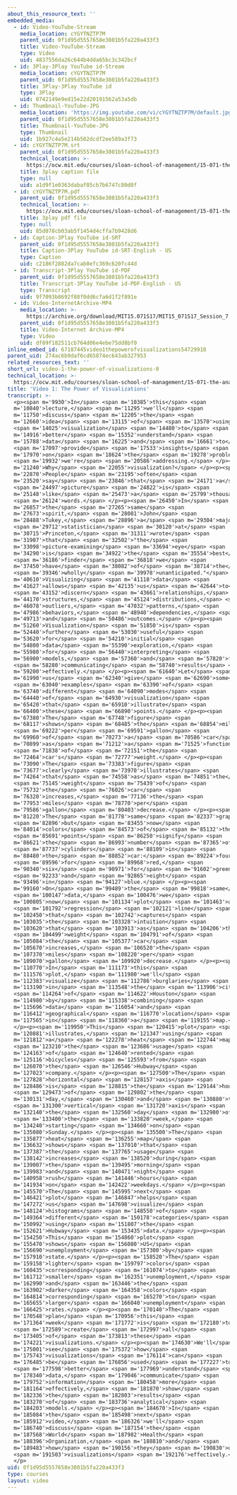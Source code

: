 ```yaml
---
about_this_resource_text: ''
embedded_media:
  - id: Video-YouTube-Stream
    media_location: cYGYTNZTP7M
    parent_uid: 0f1d95d5557658e3801b5fa220a433f3
    title: Video-YouTube-Stream
    type: Video
    uid: 4837556da26c644b4dda65bc3c342bcf
  - id: 3Play-3Play YouTube id-Stream
    media_location: cYGYTNZTP7M
    parent_uid: 0f1d95d5557658e3801b5fa220a433f3
    title: 3Play-3Play YouTube id
    type: 3Play
    uid: 0742149e9ed15e22d20191562a53a5db
  - id: Thumbnail-YouTube-JPG
    media_location: 'https://img.youtube.com/vi/cYGYTNZTP7M/default.jpg'
    parent_uid: 0f1d95d5557658e3801b5fa220a433f3
    title: Thumbnail-YouTube-JPG
    type: Thumbnail
    uid: 1b927c4a5e214b502dcdf2ee589a3f73
  - id: cYGYTNZTP7M.srt
    parent_uid: 0f1d95d5557658e3801b5fa220a433f3
    technical_location: >-
      https://ocw.mit.edu/courses/sloan-school-of-management/15-071-the-analytics-edge-spring-2017/visualization/visualizing-the-world-an-introduction-to-visualization/video-1-the-power-of-visualizations-0/cYGYTNZTP7M.srt
    title: 3play caption file
    type: null
    uid: a1d9f1e0363dabaf05cb7b6747c80d0f
  - id: cYGYTNZTP7M.pdf
    parent_uid: 0f1d95d5557658e3801b5fa220a433f3
    technical_location: >-
      https://ocw.mit.edu/courses/sloan-school-of-management/15-071-the-analytics-edge-spring-2017/visualization/visualizing-the-world-an-introduction-to-visualization/video-1-the-power-of-visualizations-0/cYGYTNZTP7M.pdf
    title: 3play pdf file
    type: null
    uid: 85d078cb03ab5f1454d4cffa7b9428d6
  - id: Caption-3Play YouTube id-SRT
    parent_uid: 0f1d95d5557658e3801b5fa220a433f3
    title: Caption-3Play YouTube id-SRT-English - US
    type: Caption
    uid: c2186f2882da7cab0efc369c620fc44d
  - id: Transcript-3Play YouTube id-PDF
    parent_uid: 0f1d95d5557658e3801b5fa220a433f3
    title: Transcript-3Play YouTube id-PDF-English - US
    type: Transcript
    uid: 9f7093b8692f88f0dd6cfa6d1f2f891e
  - id: Video-InternetArchive-MP4
    media_location: >-
      https://archive.org/download/MIT15.071S17/MIT15_071S17_Session_7.2.01_300k.mp4
    parent_uid: 0f1d95d5557658e3801b5fa220a433f3
    title: Video-Internet Archive-MP4
    type: Video
    uid: df89f182511cb764d06e4ebe75dd8bf0
inline_embed_id: 67187445video1thepowerofvisualizations54729918
parent_uid: 274ac6b9daf6cd65874ec643ab327953
related_resources_text: ''
short_url: video-1-the-power-of-visualizations-0
technical_location: >-
  https://ocw.mit.edu/courses/sloan-school-of-management/15-071-the-analytics-edge-spring-2017/visualization/visualizing-the-world-an-introduction-to-visualization/video-1-the-power-of-visualizations-0
title: 'Video 1: The Power of Visualizations'
transcript: >-
  <p><span m='9930'>In</span> <span m='10385'>this</span> <span
  m='10840'>lecture,</span> <span m='11295'>we'll</span> <span
  m='11750'>discuss</span> <span m='12205'>the</span> <span
  m='12660'>idea</span> <span m='13115'>of</span> <span m='13570'>using</span>
  <span m='14025'>visualization</span> <span m='14480'>to</span> <span
  m='14916'>better</span> <span m='15352'>understand</span> <span
  m='15788'>data</span> <span m='16225'>and</span> <span m='16661'>to</span>
  <span m='17097'>provide</span> <span m='17533'>insights</span> <span
  m='17970'>on</span> <span m='18624'>the</span> <span m='19278'>problem</span>
  <span m='19932'>we're</span> <span m='20586'>addressing.</span> </p><p><span
  m='21240'>Why</span> <span m='22055'>visualization?</span> </p><p><span
  m='22870'>People</span> <span m='23195'>often</span> <span
  m='23520'>say</span> <span m='23846'>that</span> <span m='24171'>a</span>
  <span m='24497'>picture</span> <span m='24822'>is</span> <span
  m='25148'>like</span> <span m='25473'>a</span> <span m='25799'>thousand</span>
  <span m='26124'>words.</span> </p><p><span m='26450'>In</span> <span
  m='26857'>the</span> <span m='27265'>same</span> <span
  m='27673'>spirit,</span> <span m='28081'>John</span> <span
  m='28488'>Tukey,</span> <span m='28896'>a</span> <span m='29304'>major</span>
  <span m='29712'>statistician</span> <span m='30120'>at</span> <span
  m='30715'>Princeton,</span> <span m='31311'>wrote</span> <span
  m='31907'>that</span> <span m='32502'>"the</span> <span
  m='33098'>picture-examining</span> <span m='33694'>eye</span> <span
  m='34290'>is</span> <span m='34922'>the</span> <span m='35554'>best</span>
  <span m='36186'>finder</span> <span m='36818'>we</span> <span
  m='37450'>have</span> <span m='38082'>of</span> <span m='38714'>the</span>
  <span m='39346'>wholly</span> <span m='39978'>unanticipated."</span> <span
  m='40610'>Visualizing</span> <span m='41118'>data</span> <span
  m='41627'>allows</span> <span m='42135'>us</span> <span m='42644'>to</span>
  <span m='43152'>discern</span> <span m='43661'>relationships,</span> <span
  m='44170'>structures,</span> <span m='45124'>distributions,</span> <span
  m='46078'>outliers,</span> <span m='47032'>patterns,</span> <span
  m='47986'>behaviors,</span> <span m='48940'>dependencies,</span> <span
  m='49713'>and</span> <span m='50486'>outcomes.</span> </p><p><span
  m='51260'>Visualization</span> <span m='51850'>is</span> <span
  m='52440'>further</span> <span m='53030'>useful</span> <span
  m='53620'>for</span> <span m='54210'>initial</span> <span
  m='54800'>data</span> <span m='55390'>exploration,</span> <span
  m='55980'>for</span> <span m='56440'>interpreting</span> <span
  m='56900'>models,</span> <span m='57360'>and</span> <span m='57820'>for</span>
  <span m='58280'>communicating</span> <span m='58740'>results</span> <span
  m='59200'>effectively.</span> </p><p><span m='61640'>Let</span> <span
  m='61990'>us</span> <span m='62340'>give</span> <span m='62690'>some</span>
  <span m='63040'>examples</span> <span m='63390'>of</span> <span
  m='63740'>different</span> <span m='64090'>modes</span> <span
  m='64440'>of</span> <span m='64930'>visualization</span> <span
  m='65420'>that</span> <span m='65910'>illustrate</span> <span
  m='66400'>these</span> <span m='66890'>points.</span> </p><p><span
  m='67380'>The</span> <span m='67748'>figure</span> <span
  m='68117'>shows</span> <span m='68485'>the</span> <span m='68854'>miles</span>
  <span m='69222'>per</span> <span m='69591'>gallon</span> <span
  m='69960'>of</span> <span m='70273'>a</span> <span m='70586'>car</span> <span
  m='70899'>as</span> <span m='71212'>a</span> <span m='71525'>function</span>
  <span m='71838'>of</span> <span m='72151'>the</span> <span
  m='72464'>car's</span> <span m='72777'>weight.</span> </p><p><span
  m='73090'>The</span> <span m='73383'>figure</span> <span
  m='73677'>clearly</span> <span m='73970'>illustrates</span> <span
  m='74264'>that</span> <span m='74558'>as</span> <span m='74851'>the</span>
  <span m='75145'>weight</span> <span m='75439'>of</span> <span
  m='75732'>the</span> <span m='76026'>car</span> <span
  m='76320'>increases,</span> <span m='77136'>the</span> <span
  m='77953'>miles</span> <span m='78770'>per</span> <span
  m='79586'>gallon</span> <span m='80403'>decrease.</span> </p><p><span
  m='81220'>The</span> <span m='81778'>same</span> <span m='82337'>graph,</span>
  <span m='82896'>but</span> <span m='83455'>now</span> <span
  m='84014'>colors</span> <span m='84573'>of</span> <span m='85132'>the</span>
  <span m='85691'>points</span> <span m='86250'>signify</span> <span
  m='86621'>the</span> <span m='86993'>number</span> <span m='87365'>of</span>
  <span m='87737'>cylinders</span> <span m='88109'>in</span> <span
  m='88480'>the</span> <span m='88852'>car:</span> <span m='89224'>four</span>
  <span m='89596'>for</span> <span m='89968'>red,</span> <span
  m='90340'>six</span> <span m='90971'>for</span> <span m='91602'>green,</span>
  <span m='92233'>and</span> <span m='92865'>eight</span> <span
  m='93496'>in</span> <span m='94127'>blue.</span> </p><p><span
  m='99160'>On</span> <span m='99489'>the</span> <span m='99818'>same</span>
  <span m='100147'>data,</span> <span m='100476'>we</span> <span
  m='100805'>now</span> <span m='101134'>plot</span> <span m='101463'>a</span>
  <span m='101792'>regression</span> <span m='102121'>line</span> <span
  m='102450'>that</span> <span m='102742'>captures</span> <span
  m='103035'>the</span> <span m='103328'>intuition</span> <span
  m='103620'>that</span> <span m='103913'>as</span> <span m='104206'>the</span>
  <span m='104499'>weight</span> <span m='104791'>of</span> <span
  m='105084'>the</span> <span m='105377'>car</span> <span
  m='105670'>increases,</span> <span m='106520'>the</span> <span
  m='107370'>miles</span> <span m='108220'>per</span> <span
  m='109070'>gallon</span> <span m='109920'>decrease.</span> </p><p><span
  m='110770'>In</span> <span m='111173'>this</span> <span
  m='111576'>plot,</span> <span m='111980'>we'll</span> <span
  m='112383'>visualize</span> <span m='112786'>burglaries</span> <span
  m='113190'>in</span> <span m='113548'>the</span> <span m='113906'>city</span>
  <span m='114264'>of</span> <span m='114622'>Houston</span> <span
  m='114980'>by</span> <span m='115338'>combining</span> <span
  m='115696'>data</span> <span m='116054'>and</span> <span
  m='116412'>geographical</span> <span m='116770'>location</span> <span
  m='117565'>in</span> <span m='118360'>a</span> <span m='119155'>map.</span>
  </p><p><span m='119950'>This</span> <span m='120415'>plot</span> <span
  m='120881'>illustrates,</span> <span m='121347'>using</span> <span
  m='121812'>a</span> <span m='122278'>heat</span> <span m='122744'>map,</span>
  <span m='123210'>the</span> <span m='123686'>usage</span> <span
  m='124163'>of</span> <span m='124640'>rented</span> <span
  m='125116'>bicycles</span> <span m='125593'>from</span> <span
  m='126070'>the</span> <span m='126546'>Hubway</span> <span
  m='127023'>company.</span> </p><p><span m='127500'>The</span> <span
  m='127828'>horizontal</span> <span m='128157'>axis</span> <span
  m='128486'>is</span> <span m='128815'>the</span> <span m='129144'>hour</span>
  <span m='129473'>of</span> <span m='129802'>the</span> <span
  m='130131'>day,</span> <span m='130460'>and</span> <span m='130880'>the</span>
  <span m='131300'>vertical</span> <span m='131720'>axis</span> <span
  m='132140'>the</span> <span m='132560'>day</span> <span m='132980'>of</span>
  <span m='133400'>the</span> <span m='133820'>week,</span> <span
  m='134240'>starting</span> <span m='134660'>on</span> <span
  m='135080'>Sunday.</span> </p><p><span m='135500'>The</span> <span
  m='135877'>heat</span> <span m='136255'>map</span> <span
  m='136632'>shows</span> <span m='137010'>that</span> <span
  m='137387'>the</span> <span m='137765'>usage</span> <span
  m='138142'>increases</span> <span m='138520'>during</span> <span
  m='139007'>the</span> <span m='139495'>morning</span> <span
  m='139983'>and</span> <span m='140471'>night</span> <span
  m='140958'>rush</span> <span m='141446'>hours</span> <span
  m='141934'>on</span> <span m='142422'>weekdays.</span> </p><p><span
  m='145570'>The</span> <span m='145995'>next</span> <span
  m='146421'>plot</span> <span m='146847'>helps</span> <span
  m='147272'>us</span> <span m='147698'>visualize</span> <span
  m='148124'>histograms</span> <span m='148550'>of</span> <span
  m='149364'>different</span> <span m='150178'>categories</span> <span
  m='150992'>using</span> <span m='151807'>the</span> <span
  m='152621'>Hubway</span> <span m='153435'>data.</span> </p><p><span
  m='154250'>This</span> <span m='154860'>plot</span> <span
  m='155470'>shows</span> <span m='156080'>US</span> <span
  m='156690'>unemployment</span> <span m='157300'>by</span> <span
  m='157910'>state.</span> </p><p><span m='158520'>The</span> <span
  m='159158'>lighter</span> <span m='159797'>colors</span> <span
  m='160435'>corresponding</span> <span m='161074'>to</span> <span
  m='161712'>smaller</span> <span m='162351'>unemployment,</span> <span
  m='162990'>and</span> <span m='163446'>the</span> <span
  m='163902'>darker</span> <span m='164358'>colors</span> <span
  m='164814'>corresponding</span> <span m='165270'>to</span> <span
  m='165655'>larger</span> <span m='166040'>unemployment</span> <span
  m='166425'>rates.</span> </p><p><span m='170140'>The</span> <span
  m='170548'>plan</span> <span m='170956'>this</span> <span
  m='171364'>week</span> <span m='171772'>is</span> <span m='172180'>to</span>
  <span m='172589'>create</span> <span m='172997'>all</span> <span
  m='173405'>of</span> <span m='173813'>these</span> <span
  m='174221'>visualizations.</span> </p><p><span m='174630'>We'll</span> <span
  m='175001'>see</span> <span m='175372'>how</span> <span
  m='175743'>visualizations</span> <span m='176114'>can</span> <span
  m='176485'>be</span> <span m='176856'>used</span> <span m='177227'>to</span>
  <span m='177598'>better</span> <span m='177969'>understand</span> <span
  m='178340'>data,</span> <span m='179046'>communicate</span> <span
  m='179752'>information</span> <span m='180458'>more</span> <span
  m='181164'>effectively,</span> <span m='181870'>show</span> <span
  m='182336'>the</span> <span m='182803'>results</span> <span
  m='183270'>of</span> <span m='183736'>analytical</span> <span
  m='184203'>models.</span> </p><p><span m='184670'>In</span> <span
  m='185084'>the</span> <span m='185498'>next</span> <span
  m='185912'>video,</span> <span m='186326'>we'll</span> <span
  m='186740'>discuss</span> <span m='187154'>the</span> <span
  m='187568'>World</span> <span m='187982'>Health</span> <span
  m='188396'>Organization,</span> <span m='188810'>and</span> <span
  m='189483'>how</span> <span m='190156'>they</span> <span m='190830'>use</span>
  <span m='191503'>visualizations</span> <span m='192176'>effectively.</span>
  </p>
uid: 0f1d95d5557658e3801b5fa220a433f3
type: courses
layout: video
---
```

